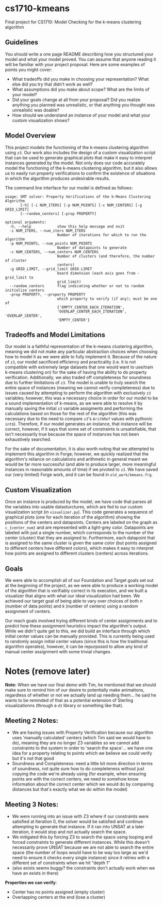 # cs1710-kmeans
Final project for CS1710: Model Checking for the k-means clustering algorithm

## Guidelines

You should write a one page README describing how you structured your model and what your model proved. You can assume that anyone reading it will be familiar with your project proposal. Here are some examples of points you might cover:

- What tradeoffs did you make in choosing your representation? What else did you try that didn’t work as well?
- What assumptions did you make about scope? What are the limits of your model?
- Did your goals change at all from your proposal? Did you realize anything you planned was unrealistic, or that anything you thought was unrealistic was doable?
- How should we understand an instance of your model and what your custom visualization shows?

## Model Overview

This project models the functioning of the k-means clustering algorithm using `z3`. Our work also includes the design of a custom visualization script that can be used to generate graphical plots that make it easy to interpret instances generated by the model. Not only does our code accurately model the functioning of the k-means clustering algorithm, but it also allows us to easily run property verifications to confirm the existence of situations in which the algorithm produces undesirable results.

The command line interface for our model is defined as follows:
```
usage: SMT solver: Property Verifications of the k-Means Clustering Algorithm
       [-h] [-i NUM_ITERS] [-p NUM_POINTS] [-c NUM_CENTERS] [-g GRID_LIMIT]
       [--random_centers] [-prop PROPERTY]

optional arguments:
  -h, --help            show this help message and exit
  -i NUM_ITERS, --num_iters NUM_ITERS
                        Number of iterations for which to run the algorithm
  -p NUM_POINTS, --num_points NUM_POINTS
                        Number of datapoints to generate
  -c NUM_CENTERS, --num_centers NUM_CENTERS
                        Number of clusters (and therefore, the number of cluster
                        centers)
  -g GRID_LIMIT, --grid_limit GRID_LIMIT
                        board dimension (each axis goes from -grid_limit to
                        grid_limit)
  --random_centers      flag indicating whether or not to random initialize centers
  -prop PROPERTY, --property PROPERTY
                        which property to verify (if any); must be one of
                        {'EMPTY_CENTER_EACH_ITERATION',
                        'OVERLAP_CENTER_EACH_ITERATION', 'OVERLAP_CENTER',
                        'EMPTY_CENTER'}
```


## Tradeoffs and Model Limitations

Our model is a faithful representation of the k-means clustering algorithm, meaning we did not make any particular abstraction choices when choosing how to model it as we were able to fully implement it. Because of the nature of `z3`, our model sacrificed efficiency and practicality (i.e. it is not compatible with extremely large datasets that one would want to use/train k-means clustering on) for the sake of having the ability to do property verification. Additionally, we also traded off completeness for soundness due to further limitations of `z3`. The model is unable to truly search the entire space of instances (meaning we cannot verify completeness) due to issues caused by attempting to perform the algorithm with exclusively `z3` variables; however, this was a necessary choice in order for our model to be a sound implementation of k-means, as we were able to resolve it by manually saving the initial `z3` variable assigments and performing the calculations based on those for the rest of the algorithm (this was necessary due to the need to compare `z3`'s `ArithRef` values with pythonic `int`s). Therefore, if our model generates an instance, that instance will be correct, however, if it says that some set of constraints is unsatisfiable, that isn't necessarily true because the space of instances has not been exhaustively searched. 

For the sake of documentation, it is also worth noting that we attempted to implement this algorithm in Forge; however, we quickly realized that the algorithm's reliance on calculations and arithmetic in general meant we would be far more successful (and able to produce larger, more meaningful instances in reasonable amounts of time) if we pivoted to `z3`. We have saved our (very limited) Forge work, and it can be found in `old_work/kmeans.frg`. 

## Custom Visualization

Once an instance is produced by the model, we have code that parses all the variables into usable datasturctures, which are fed to our custom visualization script (in `visualizer.py`). This code generates a sequence of graphical plots (one for each iteration of the algorithm) showing the positions of the centers and datapoints. Centers are labeled on the graph as `c_{center_num}` and are represented with a light-grey color. Datapoints are labeled with just a single number, which corresponds to the number of the center (cluster) that they are assigned to. Furthermore, each datapoint that is assigned to the same cluster is given the same color (but points assigned to different centers have different colors), which makes it easy to interpret how points are assigned to different clusters (centers) across iterations.

## Goals

We were able to accomplish all of our Foundation and Target goals set out at the beginning of the project, as we were able to produce a working model of the algorithm that is verifiably correct in its execution, and we built a visualizer that aligns with what our ideal visualization had been. We achieved our target goal of being able to vary over choices of both _n_ (number of data points) and _k_ (number of centers) using a random assignment of centers.

Our reach goals involved trying different kinds of center assignments and to predict how these assignment heuristics impact the algorithm's output. While we didn't quite get to this, we did build an interface through which initial center values can be manually provided. This is currently being used to randomly assign initial center values (since this is how the traditional algorithm operates), however, it can be repurposed to allow any kind of manual center assignment with some trivial changes.

# Notes (remove later)

**Note:** When we have our final demo with Tim, he mentioned that we should make sure to remind him of our desire to potentially make animations, regardless of whether or not we actually land up needing them... he said he wants to be reminded of that as a potential extension of Sterling visualizationns (through a `d3` library or something like that).

## Meeting 2 Notes:
- We are having issues with Property Verification because our algorithm uses 'manually calculated' centers (which Tim said we would have to do), meaning they are no longer Z3 variables so we cannot add constraints to the system in order to 'search the space'... we have one idea for a property relating to points which we believe we could verify but it's not that good
- Soundness and Completeness: need a little bit more direction in terms of soundness, not quite sure how to do completeness without just copying the code we're already using (for example, when ensuring points are with the correct centers, we need to somehow know information about the correct center which we would do by comparing distances but that's exactly what we do within the model)

## Meeting 3 Notes:
- We were running into an issue with Z3 where if our constraints were satisfied at Iteration 0, the solver would be satisfied and continue attempting to generate that instance. If it ran into UNSAT at a later iteration, it would stop and not actually search the space.
- We mitigated this by forcing Z3 to search the space using looping and forced constraints to generate different instances. While this doesn't necessarily prove UNSAT because we are not able to search the entire space (the number of loops would have to be way too large as we'd need to ensure it checks every single instance) since it retries with a different set of constraints when we hit "depth 1"
- (also exists seems buggy? the constraints don't actually work when we have an exists in there)

**Properties we can verify**:
- Center has no points assigned (empty cluster)
- Overlapping centers at the end (lose a cluster)
